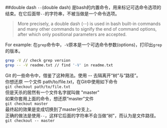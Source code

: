 ##double dash
`--`(double dash) 是bash的内置命令，用来标记可选命令选项的结束。在它后面带`--`的字符串，不被当做是一个命令选项。
> More precisely, a double dash (--) is used in bash built-in commands and many other commands to signify the end of command options, after which only positional parameters are accepted.

For example:
在`grep`命令中，`-V`原本是一个可选命令参数(options)，打印出`grep`的版本。
```bash
grep -V // check grep version
grep -- -V readme.txt // find '-V' in readme.txt
```
Git 的一些命令中，借鉴了这种用法。使用 -- 去隔离开“树”与“路径”。   
你想还原 一个文件 path/to/file.txt，在Git中使用如下命令   
`git checkout path/to/file.txt`   
但是天杀的居然有一个文件名字就叫做 "master"   
如果你套用上面的命令，想还原“master”文件   
`git checkout master`   
最终起的效果是变成切换到了master分支上。   
正确的做法是使用`--`，这样它后面的字符串不会当做“树”，而认为是文件路径。   
`git checkout -- master`